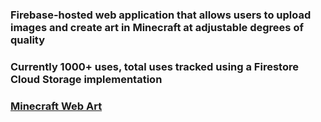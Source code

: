 ### Firebase-hosted web application that allows users to upload images and create art in Minecraft at adjustable degrees of quality
### Currently 1000+ uses, total uses tracked using a Firestore Cloud Storage implementation
### [Minecraft Web Art](https://minecraft-art.web.app/)

